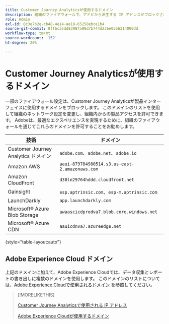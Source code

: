 ```yaml
---
title: Customer Journey Analyticsが使用するドメイン
description: 組織のファイアウォールで、アドビから派生する IP アドレスがブロックされている場合は、このリストを使用してファイアウォール設定を更新してください。
role: Admin
exl-id: 0c3e7b2e-cb48-4e14-ae18-65258ebce1b4
source-git-commit: 8ffbca5dd83987a90d7b744d236e0556314000dd
workflow-type: tm+mt
source-wordcount: '152'
ht-degree: 20%

---
```


# Customer Journey Analyticsが使用するドメイン

一部のファイアウォール設定は、Customer Journey Analyticsが製品インターフェイスに使用するドメインをブロックします。 このドメインのリストを使用して組織のネットワーク設定を変更し、組織内からの製品アクセスを許可できます。 Adobeは、最適なエクスペリエンスを実現するために、組織のファイアウォールを通じてこれらのドメインを許可することをお勧めします。

| 技術 | ドメイン |
| --- | --- |
| Customer Journey Analytics ドメイン | `adobe.com`、`adobe.net`、`adobe.io` |
| Amazon AWS | `aaui-879784980514.s3.us-east-2.amazonaws.com` |
| Amazon CloudFront | `d30ln29764hddd.cloudfront.net` |
| Gainsight | `esp.aptrinsic.com`、`esp-m.aptrinsic.com` |
| LaunchDarkly | `app.launchdarkly.com` |
| Microsoft® Azure Blob Storage | `awaascicdprodva7.blob.core.windows.net` |
| Microsoft® Azure CDN | `aauicdnva7.azureedge.net` |

{style="table-layout:auto"}

## Adobe Experience Cloud ドメイン

上記のドメインに加えて、Adobe Experience Cloudでは、データ収集とレポートの書き出しに複数のドメインを使用します。 このドメインのリストについては、[Adobe Experience Cloudで使用されるドメイン ](https://experienceleague.adobe.com/en/docs/core-services/interface/data-collection/domains) を参照してください。

>[!MORELIKETHIS]
>
>[Customer Journey Analyticsで使用される IP アドレス ](ip-addresses.md)
>
>[Adobe Experience Cloudが使用するドメイン ](https://experienceleague.adobe.com/en/docs/core-services/interface/data-collection/domains)
